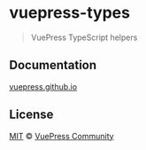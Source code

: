 # vuepress-types

> VuePress TypeScript helpers

## Documentation

[vuepress.github.io](https://vuepress.github.io)

## License

[MIT](https://github.com/vuepress/vuepress-contrib/blob/master/LICENSE) &copy; [VuePress Community](https://github.com/vuepress)
